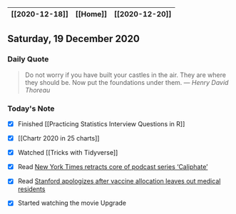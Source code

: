 | [[2020-12-18]] | [[Home]] | [[2020-12-20]] |
| :------------: | :------: | :------------: |

## Saturday, 19 December 2020

### Daily Quote
> Do not worry if you have built your castles in the air. They are where they should be. Now put the foundations under them.
> &mdash; <cite>Henry David Thoreau</cite>

### Today's Note

- [x] Finished [[Practicing Statistics Interview Questions in R]]
- [x] [[Chartr 2020 in 25 charts]]
- [x] Watched [[Tricks with Tidyverse]]
- [x] Read [New York Times retracts core of podcast series ‘Caliphate’ ](https://www.npr.org/2020/12/18/944594193/new-york-times-retracts-hit-podcast-series-caliphate-on-isis-executioner)
- [x] Read [Stanford apologizes after vaccine allocation leaves out medical residents](https://www.npr.org/sections/coronavirus-live-updates/2020/12/18/948176807/stanford-apologizes-after-vaccine-allocation-leaves-out-nearly-all-medical-resid)
- [x] Started watching the movie Upgrade

